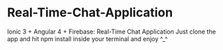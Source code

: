 # Real-Time-Chat-Application
Ionic 3 + Angular 4 + Firebase: Real-Time Chat Application
Just clone the app and hit npm install inside your terminal  and enjoy ^_^
